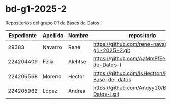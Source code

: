 # bd-g1-2025-2
Repositorios del grupo 01 de Bases de Datos I

|Expediente  |Apellido   |Nombre|repositorio                                     |
|---|---|---|---|
|29383       |Navarro    |René  |https://github.com/rene-navarro/bd-g1-2025-2.git|
|224204409   |Félix      |Alehtse |https://github.com/AaMmFfEe/Base-de-Datos-I|
|224206568   |Moreno     |Hector|https://github.com/IsHectron/Proyectos-Base-de-datos|
|224205962   |López      |Andrea|https://github.com/Andyy10/Base-de-Datos-I.git|
